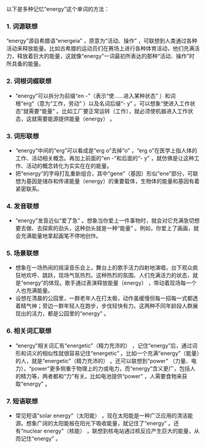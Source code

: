 以下是多种记忆“energy”这个单词的方法：

### 1. 词源联想
“energy”源自希腊语“energeia” ，原意为“活动、操作” ，可联想到人类通过各种活动来释放能量。比如古希腊的运动员们在赛场上进行各种体育活动，他们充满活力，释放着巨大的能量，这就像“energy”一词最初所表达的那种“活动、操作”时所具备的能量。

### 2. 词根词缀联想
 - “energy”可以拆分为前缀“en -”（表示“使……进入某种状态” ）和词根“erg”（意为“工作，劳动” ）以及名词后缀“- y” 。可以想象“使进入工作状态”就需要“能量” 。比如工厂要正常运转（工作），就必须使机器进入工作状态，这就需要能源提供能量（energy） 。

### 3. 词形联想
 - “energy”中间的“erg”可以看成是“erg o”去掉“o” ，“erg o”在医学上指人体的工作、活动相关概念。再加上前面的“en -”和后面的“- y” ，就仿佛是让这种工作、活动的概念转化为实实在在的能量。
 - 把“energy”的字母打乱重新组合，其中“gene”（基因）形似“ene”部分，可联想为基因是储存和传递能量（energy）的重要载体，生物体的能量和基因有着紧密联系。

### 4. 发音联想
 - “energy”发音近似“爱了急” 。想象当你爱上一件事物时，就会对它充满急切想要去做、去探索的劲头，这种劲头就是一种“能量” 。例如，你爱上了画画，就会充满能量地拿起画笔不停地创作。

### 5. 场景联想
 - 想象在一场热闹的摇滚音乐会上，舞台上的歌手活力四射地演唱，台下观众疯狂地欢呼、跳跃，现场气氛热烈。这种热烈的氛围、人们充满活力的状态，就是“energy”的体现。歌手通过表演释放能量（energy） ，带动着现场每一个人也充满能量。
 - 设想在清晨的公园里，一群老年人在打太极，动作虽缓慢但每一招每一式都透着精气神；旁边一群年轻人在跑步，步伐轻快有力。这两种不同年龄段人群展现出的活力，都是公园里的“energy” 。

### 6. 相关词汇联想
 - “energy”相关词汇有“energetic”（精力充沛的） ，记住“energy”后，通过词形和词义的相似性就很容易记住“energetic” 。比如一个充满“energy”（能量）的人，就是“energetic”（精力充沛的） 。还可以联想到“power” （力量、电力），“power”更多侧重于物理上的力或电力，而“energy”含义更广，包括人的精力等，两者都和“力”有关。比如电池提供“power” ，人需要食物来获取“energy” 。

### 7. 短语联想
 - 常见短语“solar energy”（太阳能） ，现在太阳能是一种广泛应用的清洁能源。想象广阔的太阳能板在阳光下吸收能量，就记住了“energy” 。还有“nuclear energy”（核能） ，联想到核电站通过核反应产生巨大的能量，从而记住“energy” 。 